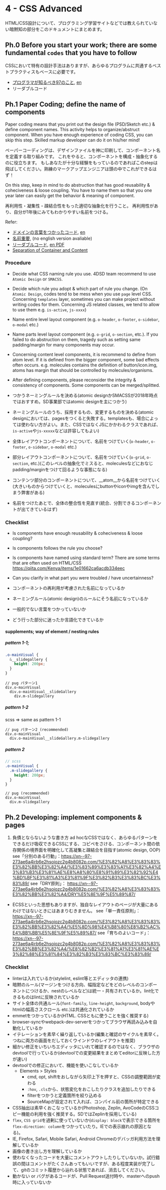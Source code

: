 
# 4 - CSS Advanced

HTML/CSS設計について、プログラミング学習サイトなどでは教えられていない暗黙知の部分をこのドキュメントにまとめます。


Ph.0 Before you start your work; there are some fundamental `codes` that you have to follow
------------------------


CSSにおいて特有の設計手法はありますが、あらゆるプログラムに共通するベストプラクティスもベースに必要です。

- [プログラマが知るべき97のこと](https://xn--97-273ae6a4irb6e2hsoiozc2g4b8082p.com/), [en](https://97-things-every-x-should-know.gitbooks.io/97-things-every-programmer-should-know/content/en/
)
- リーダブルコード


Ph.1 Paper Coding; define the name of components 
------------------------

Paper coding means that you print out the design file (PSD/Sketch etc.) & define component names.
This activity helps to organize/abstruct component.
When you have enough experience of coding CSS, you can skip this step. Skilled markup developer can do it on his/her mind!

ペーパーコーディングは、デザインファイルを神に印刷して、コンポーネント名を定義する取り組みです。
これをやると、コンポーネントを構成・抽象化するのに役立ちます。
もしあなたが十分な経験をもっているのであればこのstepは飛ばしてください。熟練のマークアップエンジニアは頭の中でこれができるはず！

On this step, keep in mind to do abstruction that has good reusability & coheciveness & loose coupling.
You have to name them so that you one year later can easily get the behavior & meaning of component.

再利用性・凝集性・疎結合性をもった適切な抽象化を行うこと。
再利用性があり、自分が1年後にみてもわかりやすい名前をつける。

Refer: 

- [ドメインの言葉をつかったコード](https://xn--97-273ae6a4irb6e2hsoiozc2g4b8082p.com/%E3%82%A8%E3%83%83%E3%82%BB%E3%82%A4/%E3%83%89%E3%83%A1%E3%82%A4%E3%83%B3%E3%81%AE%E8%A8%80%E8%91%89%E3%82%92%E4%BD%BF%E3%81%A3%E3%81%9F%E3%82%B3%E3%83%BC%E3%83%89/
), [en](https://97-things-every-x-should-know.gitbooks.io/97-things-every-programmer-should-know/content/en/thing_11/)
- [名前重要](https://xn--97-273ae6a4irb6e2hsoiozc2g4b8082p.com/%E3%82%A8%E3%83%83%E3%82%BB%E3%82%A4/%E5%90%8D%E5%89%8D%E9%87%8D%E8%A6%81/), (no english version avaliable)
- [リーダブルコード](https://qiita.com/Kenya/items/faec4cc374edd5ffbba6), [en PDF](http://the-eye.eu/public/Books/IT%20Various/the_art_of_readable_code.pdf)
- [Separation of Container and Content](https://www.keycdn.com/blog/oocss#the-second-rule-of-oocss-separation-of-container-and-content)

### Procedure

- Decide what CSS naming rule you use. 4DSD team recommend to use `Atomic Design` or `SMACSS`.
- Decide which rule you adopt & which part of rule you change. (On `Atomic Design`, codes tend to be mess when you use `page` level CSS. Concerning `templates` layer, sometimes you can make project without writing codes for them. Concerning JS related classes, we tend to allow to use them e.g. `is-active`, `js-xxxx`)
- Name entire level layout component (e.g. `o-header`, `o-footer`, `o-sidebar`, `o-modal` etc.)
- Name parts level layout component (e.g. `o-grid`, `o-section`, etc.). If you failed to do abstruction on them, tragedy such as setting same padding/margin for many components may occur.
- Concerning content level components, it is recommend to define from atom level. If it is defined from the bigger component, some bad effects often occurs. e.g. molecules contains the definition of button/icon.img, atoms has margin that should be controlled by molecules/organisms.
- After defining components, please reconsider the integrity & consistency of components. Some components can be merged/splitted.

- つかうネーミングルールを決める(atomic designかSMACSSが2018年時点ではおすすめ。SD事業部ではatomic designを主につかう)
- ネーミングルールのうち、採用するもの、変更するものを決める(atomic designにおいては、pagesをつくると失敗する。templatesも、場合によっては使わない方がよい。また、CSSではなくJSにかかわるクラスであれば、`is-active`や`js-xxxxx`などは許容してもよい)
- 全体レイアウトコンポーネントについて、名前をつけていく(`o-header`, `o-footer`, `o-sidebar`, `o-modal` etc.)
- 部分レイアウトコンポーネントについて、名前をつけていく(`o-grid`, `o-section`, etc.)(このレベルの抽象化でミスると、moleculesなどにおなじpadding/marginをつけて回るような事態になる)
- コンテンツ部分のコンポーネントについて、__atom__から名前をつけていく(大きいものからつけていくと、moleculesにbuttonやiconやimgを含んでしまう弊害がある)
- 名前をつけたあとで、全体の整合性を見直す(統合、分割できるコンポーネントが出てきているはず)

### Checklist

- Is components have enough reusability & coheciveness & loose coupling?
- Is components follows the rule you choose?
- Is components have named using standard term? There are some terms that are often used on HTML/CSS https://qiita.com/Kenya/items/1e01662ca6acdb334eec
- Can you clarify in what part you were troubled / have uncertainness?

- コンポーネントの再利用が考慮された名前になっているか
- ネーミングルール(atomic design)のルールにそう名前になっているか
- 一般的でない言葉をつかっていないか 
- どう行った部分に迷ったか言語化できているか

#### supplements; way of element / nesting rules

##### pattern 1-1;  

```scss
.o-mainVisual {
  &__slidegallery {
    height: 200px;
  }
}
```

```pug
// pug パターン1
div.o-mainVisual
  div.o-mainVisual__slideGallery
    div.m-slidegallery
```

##### pattern 1-2

scss => same as pattern 1-1

```pug
// pug パターン2 (recommended)
div.o-mainVisual
  div.o-mainVisual__slideGallery.m-slidegallery
```


##### pattern 2



```scss
// scss
.o-mainVisual {
  .m-slidegallery {
    height: 200px;
  }
}
```

```pug
// pug (recommended)
div.o-mainVisual
  div.m-slidegallery
```


Ph.2 Developing: implement components & pages
------------------------

1. 負債とならないような書き方
ad hocなCSSではなく、あらゆるパターンをできるだけ吸収できるCSSにする、コピペをさける、コンポーネント間の依存関係の境界面を明確化して高凝集と疎結合を目指す(atomic design, OOP)
see「分別のある行動」：https://xn--97-273ae6a4irb6e2hsoiozc2g4b8082p.com/%E3%82%A8%E3%83%83%E3%82%BB%E3%82%A4/%E3%83%89%E3%83%A1%E3%82%A4%E3%83%B3%E3%81%AE%E8%A8%80%E8%91%89%E3%82%92%E4%BD%BF%E3%81%A3%E3%81%9F%E3%82%B3%E3%83%BC%E3%83%89/
see「DRY原則」：
https://xn--97-273ae6a4irb6e2hsoiozc2g4b8082p.com/%E3%82%A8%E3%83%83%E3%82%BB%E3%82%A4/DRY%E5%8E%9F%E5%89%87/
* ECSSといった思想もありますが、独自なレイアウトのページが大量にあるわけではないときにはあまりむきません。
see「単一責任原則」：
https://xn--97-273ae6a4irb6e2hsoiozc2g4b8082p.com/%E3%82%A8%E3%83%83%E3%82%BB%E3%82%A4/%E5%8D%98%E4%B8%80%E8%B2%AC%E4%BB%BB%E5%8E%9F%E5%89%87/
see「育ちのよいコード」：
https://xn--97-273ae6a4irb6e2hsoiozc2g4b8082p.com/%E3%82%A8%E3%83%83%E3%82%BB%E3%82%A4/%E8%82%B2%E3%81%A1%E3%81%AE%E3%82%88%E3%81%84%E3%82%B3%E3%83%BC%E3%83%89/

### Checklist

- linterは入れているか(stylelint, eslint等とエディッタの連携)
- 暗黙のルール(マージンをつける方向、幅指定などをどのレベルのコンポーネントにつけるか、nestのレベルなど)は統一・共有されているか。lint化できるものはlintに反映されているか
- サイト全体の共通ルール(`font-family`, `line-height`, `background`, bodyやhtmlの幅高さスクロール etc.)は共通化されているか
- emmetをつかっているか(HTML. CSSともに使うことを強く推奨する)
- browser-syncやwebpack-dev-serverをつかってブラウザ再読み込みを自動化しているか
- イテレーションを素早く繰り返しているか(編集と確認のサイクルを素早く。つねに両方の画面をだしておくウインドウのレイアウトを推奨)
- 細かい修正をいちいちエディッタにいれて確認するのではなく、ブラウザのdevtoolで行っているか(devtoolでの変更結果をまとめてeditorに反映した方が速い)
- devtoolでの修正において、機能を使いこなしているか
    - Elements > Styles
        - cmd, opt, shiftをおしながら矢印上下を押すと、CSSの調整範囲が変わる
        - `:hov`, `.cls`から、状態変化をおこしたりクラスを追加したりできる
        - filterをつかうと定義箇所を絞り込める
        - SourceMapが設定されて入れば、コンパイル前の箇所が特定できる
- CSS抽出は素早くおこなっているか(Photoshop, Zeplin, AvoCodeのCSSコピー機能の利用を強く推奨する。SDではZeplinを採用している)
- `flex`, `CSS grid`を過剰に使っていないか(`display: block`で表示できる箇所を`flex-direction: column`をつかっていたり。IEでの表示崩れの原因となる)。
- IE, Firefox, Safari, Mobile Safari, Android Chromeのデバッガ利用方法を理解しているか
- 画像の書き出し方を理解しているか
- 使わなくなったコードを大量にコメントアウトしたりしていないか。試行錯誤の間はコメントがたくさんあってもいいですが、ある程度実装が完了して、gitのコミット履歴から辿れる状態であれば、消去してください。
- 動かない or バグがあるコードが、Pull Request送付時や、masterへのpush時に入っていないか